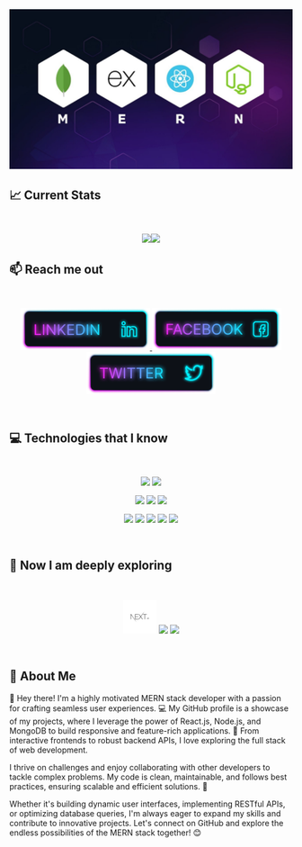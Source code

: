 

<img src="https://github.com/rahat-495/rahat-495/blob/main/1708668303539.jfif"/>

## :chart_with_upwards_trend: Current Stats

<br />
<p align="center">
  <img width="60%" src="[https://github-readme-streak-stats.herokuapp.com?user=mir-hussain&theme=react&hide_border=true&background=0D1117&stroke=0D1117&fire=FF1CF7&sideLabels=00F0FF&currStreakNum=FF1CF7&ring=FF1CF7&currStreakLabel=FF1CF7&sideNums=00F0FF](https://git.io/streak-stats"><img src="https://streak-stats.demolab.com?user=rahat-495&theme=dark&hide_border=true&card_width=750&border=00EBD5)" />
</p>

## :mailbox: Reach me out

<br />

<p align="center">
    <a target="_blank" href="https://www.linkedin.com/in/kazi-rihatul-islam-rahat/">
        <img height="75" src="https://github.com/rahat-495/rahat-495/blob/main/imgs/Linkedin.png">
    </a>
    <a target="_blank" href="https://www.facebook.com/mrk.killar">
        <img height="75" src="https://github.com/rahat-495/rahat-495/blob/main/imgs/Facebook.png">
    </a>
    <a target="_blank" href="https://x.com/mdRahat495">
        <img height="75" src="https://github.com/rahat-495/rahat-495/blob/main/imgs/Twitter.png">
    </a>
</p>


<br />

## :computer: Technologies that I know

<br>
<p align="center">
<img src="https://github.com/mir-hussain/mir-hussain/blob/main/images/icons/HTML.png"/>
<img src="https://github.com/mir-hussain/mir-hussain/blob/main/images/icons/css.png"/>
</p>

<p align="center">
<img src="https://github.com/mir-hussain/mir-hussain/blob/main/images/icons/JavaScript.png"/>
<img src="https://github.com/mir-hussain/mir-hussain/blob/main/images/icons/react.png"/>
<img src="https://github.com/mir-hussain/mir-hussain/blob/main/images/icons/express.png"/>
</p>

<p align="center">
<img src="https://github.com/mir-hussain/mir-hussain/blob/main/images/icons/tailwind.png"/>
<img src="https://github.com/mir-hussain/mir-hussain/blob/main/images/icons/Bootsrap.png"/>
<img src="https://github.com/mir-hussain/mir-hussain/blob/main/images/icons/firebase.png"/>
<img src="https://github.com/mir-hussain/mir-hussain/blob/main/images/icons/node.png"/>
<img src="https://github.com/mir-hussain/mir-hussain/blob/main/images/icons/mongo.png"/>
</p>
<br/>

## :mag_right: Now I am deeply exploring

<br/>

<p align="center">
<img src="https://github.com/rahat-495/rahat-495/blob/main/imgs/output-onlinepngtools.png"/>
<img src="https://github.com/mir-hussain/mir-hussain/blob/main/images/icons/node.png"/>
<img src="https://github.com/mir-hussain/mir-hussain/blob/main/images/icons/express.png"/>
</p>

<br/>

## :bust_in_silhouette: About Me


👋 Hey there! I'm a highly motivated MERN stack developer with a passion for crafting seamless user experiences. 💻 My GitHub profile is a showcase of my projects, where I leverage the power of React.js, Node.js, and MongoDB to build responsive and feature-rich applications. 🚀 From interactive frontends to robust backend APIs, I love exploring the full stack of web development.

I thrive on challenges and enjoy collaborating with other developers to tackle complex problems. My code is clean, maintainable, and follows best practices, ensuring scalable and efficient solutions. 🌟

Whether it's building dynamic user interfaces, implementing RESTful APIs, or optimizing database queries, I'm always eager to expand my skills and contribute to innovative projects. Let's connect on GitHub and explore the endless possibilities of the MERN stack together! 😊

